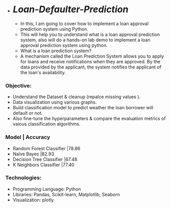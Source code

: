 + # *Loan-Defaulter-Prediction*
   - In this, I am  going to cover how to implement a loan approval prediction system using Python. 
   - This  will help you to understand what is a loan approval prediction system, also will do a hands-on lab demo to implement a loan approval prediction system using python.
   - What is a loan prediction system? 
   - A mechanism called the Loan Prediction System allows you to apply for loans and receive notifications when they are approved. By the data provided by the applicant, the system notifies the applicant of the loan's availability.

### Objective:
- Understand the Dataset & cleanup (repalce missing values ).
- Data visualization using various graphs.
- Build classification model to predict weather the loan borrower will default or not.
- Also fine-tune the hyperparameters & compare the evaluation metrics of vaious classification algorithms.

### Model |	Accuracy
  - Random Forest Classifier	   |78.86
  - Naïve Bayes	                 |82.93
  - Decision Tree Classifier	   |67.48
  - K Neighbors Classifier	     |77.40
### Technologies:
+ 	Programming Language: Python
+   Libraries: Pandas, Scikit-learn, Matplotlib, Seaborn
+ 	Visualization: plotly

